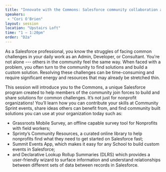 ```yaml
---
title: "Innovate with the Commons: Salesforce community collaboration at its best"
speakers:
 - "Cori O'Brien"
layout: session
location: "Upstairs Loft"
time: "1 — 1:20pm"
order: "D2a"
---
```


As a Salesforce professional, you know the struggles of facing common challenges in your daily work as an Admin, Developer, or Consultant. You're not alone --- others in the community feel the same way. When faced with a problem, you often turn to the community to find solutions and build a custom solution. Resolving these challenges can be time-consuming and require significant energy and resources that may already be stretched thin.

This session will introduce you to the Commons, a unique Salesforce program created to help members of the community join forces to build and share solutions for common challenges. It’s not just for nonprofit organizations! You’ll learn how you can contribute your skills at Community Sprint events, share ideas others can benefit from, and find community built solutions you can use at your organization today such as:

* Grassroots Mobile Survey, an offline capable survey tool for Nonprofits with field workers; 
* Sprinty’s Community Resources, a curated online library to help nonprofits find what they need to get started on Salesforce fast; 
* Summit Events App, which makes it easy for any School to build custom events in Salesforce; 
* and Declarative Lookup Rollup Summaries (DLRS) which provides a user-friendly wizard to surface information and understand relationships between different sets of data between records in Salesforce.
